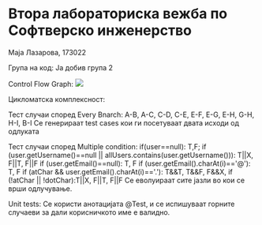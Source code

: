 # Втора лабораториска вежба по Софтверско инженерство
Маја Лазарова, 173022

Група на код:
Ја добив група 2

Control Flow Graph:
<img src="https://user-images.githubusercontent.com/63316754/84451605-e1df6b00-ac53-11ea-8aed-ab4706bdf3af.png">

Цикломатска комплексност:

Тест случаи според Every Bnarch:
A-B, A-C, C-D, C-E, E-F, E-G, E-H, G-H, H-I, B-I
  Се генерираат test cases кои ги посетуваат двата исходи од одлуката

Тест случаи според Multiple condition:
if(user==null): T,F;
if (user.getUsername()==null || allUsers.contains(user.getUsername())): T||X, F||T,  F||F
if (user.getEmail()==null): T, F
if (user.getEmail().charAt(i)=='@'): T, F
if (atChar && user.getEmail().charAt(i)=='.'): T&&T, T&&F, F&&X, 
if (!atChar || !dotChar):T||X, F||T, F||F
Се еволуираат сите јазли во кои се врши одлучување.

Unit tests:
Се користи анотацијата @Test, и се испишуваат горните случаеви за дали корисничкото име е валидно.

